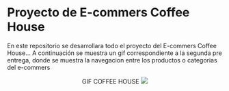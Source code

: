# Proyecto de E-commers Coffee House

En este repositorio se desarrollara todo el proyecto del E-commers Coffee House...
A continuación se muestra un gif correspondiente a la segunda pre entrega, donde se muestra la navegacion entre los productos o categorias del e-commers

<p align="center"> GIF COFFEE HOUSE
    <img src="../PtoyectoReact/public/Gif-2da-pre-entrega-proyectoReact2.gif">
</p>